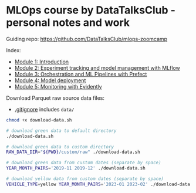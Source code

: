 # MLOps course by DataTalksClub - personal notes and work

Guiding repo: https://github.com/DataTalksClub/mlops-zoomcamp

Index:

- [Module 1: Introduction](./module-1/)
- [Module 2: Experiment tracking and model management with MLflow](./module-2/)
- [Module 3: Orchestration and ML Pipelines with Prefect](./module-3/)
- [Module 4: Model deployment](./module-4/)
- [Module 5: Monitoring with Evidently](./module-5/)

Download Parquet raw source data files:
- [.gitignore](.gitignore) includes `data/`
```bash
chmod +x download-data.sh

# download green data to default directory
./download-data.sh

# download green data to custom directory
RAW_DATA_DIR="${PWD}/custom/raw" ./download-data.sh

# download green data from custom dates (separate by space)
YEAR_MONTH_PAIRS='2019-11 2019-12' ./download-data.sh

# download yellow data from custom dates (separate by space)
VEHICLE_TYPE=yellow YEAR_MONTH_PAIRS='2023-01 2023-02' ./download-data.sh
```
